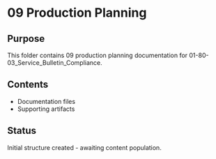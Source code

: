 # 09 Production Planning

## Purpose
This folder contains 09 production planning documentation for 01-80-03_Service_Bulletin_Compliance.

## Contents
- Documentation files
- Supporting artifacts

## Status
Initial structure created - awaiting content population.
